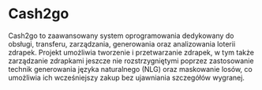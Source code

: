 # Cash2go
 Cash2go to zaawansowany system oprogramowania dedykowany do obsługi, transferu, zarządzania, generowania oraz analizowania loterii zdrapek. Projekt umożliwia tworzenie i przetwarzanie zdrapek, w tym także zarządzanie zdrapkami jeszcze nie rozstrzygniętymi poprzez zastosowanie technik generowania języka naturalnego (NLG) oraz maskowanie losów, co umożliwia ich wcześniejszy zakup bez ujawniania szczegółów wygranej.
